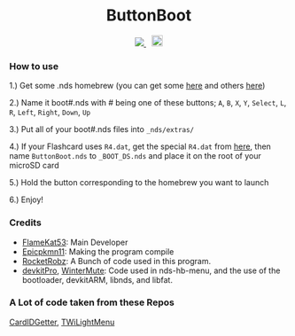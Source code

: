 <h1 align= "center">ButtonBoot</h1>
<p align= "center">
 <span style="padding-right: 5px;">
  <a href="https://travis-ci.org/FlameKat53/ButtonBoot">
   <img src="https://travis-ci.org/FlameKat53/ButtonBoot.svg?branch=master">
  </a>
  </span>
  <span style="padding-left: 5px;">
  <a href="https://dshomebrew.serveo.net/">
   <img src="https://github.com/ahezard/nds-bootstrap/blob/master/images/Rocket.Chat button.png" height="20">
  </a>
 </span>
</p>

### How to use

1.) Get some .nds homebrew (you can get some [here](https://github.com/DS-Homebrew) and others [here](https://github.com/TWLBot/Builds))

2.) Name it boot#.nds with # being one of these buttons; `A`, `B`, `X`, `Y`, `Select`, `L`, `R`, `Left`, `Right`, `Down`, `Up`

3.) Put all of your boot#.nds files into `_nds/extras/`

4.) If your Flashcard uses `R4.dat`, get the special `R4.dat` from [here](https://cdn.discordapp.com/attachments/286686210225864725/558474658274607114/r4.dat), then name `ButtonBoot.nds` to `_BOOT_DS.nds` and place it on the root of your microSD card

5.) Hold the button corresponding to the homebrew you want to launch

6.) Enjoy!

### Credits

- [FlameKat53](https://github.com/FlameKat53): Main Developer
- [Epicpkmn11](https://github.com/Epicpkmn11): Making the program compile
- [RocketRobz](https://github.com/RocketRobz): A Bunch of code used in this program.
- [devkitPro](https://github.com/devkitPro), [WinterMute](https://github.com/WinterMute): Code used in nds-hb-menu, and the use of the bootloader, devkitARM, libnds, and libfat.

### A Lot of code taken from these Repos

[CardIDGetter](https://github.com/RocketRobz/CardIDGetter), [TWiLightMenu](https://github.com/RocketRobz/TWiLightMenu)
